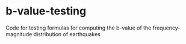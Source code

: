 # b-value-testing
Code for testing formulas for computing the b-value of the frequency-magnitude distribution of earthquakes
